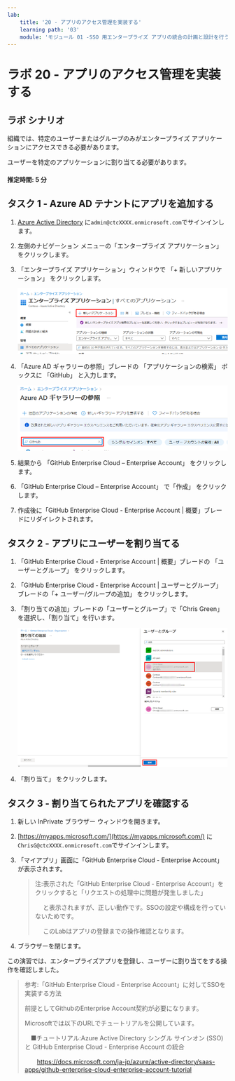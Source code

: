 ```yaml
---
lab:
    title: '20 - アプリのアクセス管理を実装する'
    learning path: '03'
    module: 'モジュール 01 -SSO 用エンタープライズ アプリの統合の計画と設計を行う'
---
```


# ラボ 20 - アプリのアクセス管理を実装する

## ラボ シナリオ

組織では、特定のユーザーまたはグループのみがエンタープライズ アプリケーションにアクセスできる必要があります。

ユーザーを特定のアプリケーションに割り当てる必要があります。

#### 推定時間: 5 分

## タスク 1 - Azure AD テナントにアプリを追加する

1. [Azure Active Directory]( https://portal.azure.com/#blade/Microsoft_AAD_IAM/ActiveDirectoryMenuBlade/Overview) に`admin@ctcXXXX.onmicrosoft.com`でサインインします。

1. 左側のナビゲーション メニューの「エンタープライズ アプリケーション」 をクリックします。

1. 「エンタープライズ アプリケーション」ウィンドウで 「+ 新しいアプリケーション」 をクリックします。

    ![「新しいアプリケーション」が強調表示された 「エンタープライズ アプリケーション」ブレードが表示されている画面イメージ](./media/lp3-mod1-new-enterprise-application.png)

1. 「Azure AD ギャラリーの参照」ブレードの 「アプリケーションの検索」 ボックスに 「GitHub」 と入力します。

    ![検索ボックスが強調表示されている 「Azure AD ギャラリーの参照 (プレビュー)」ブレードが表示されている画面イメージ](./media/lp3-mod1-azure-ad-gallery-search.png)

1. 結果から 「GitHub Enterprise Cloud – Enterprise Account」 をクリックします。

1. 「GitHub Enterprise Cloud – Enterprise Account」 で「作成」 をクリックします。

1. 作成後に「GitHub Enterprise Cloud - Enterprise Account | 概要」ブレードにリダイレクトされます。

    

## タスク 2 - アプリにユーザーを割り当てる

1. 「GitHub Enterprise Cloud - Enterprise Account | 概要」ブレードの 「ユーザーとグループ」 をクリックします。

1. 「GitHub Enterprise Cloud - Enterprise Account | ユーザーとグループ」ブレードの「+ ユーザー/グループの追加」 をクリックします。

1. 「割り当ての追加」ブレードの「ユーザーとグループ」で「Chris Green」を選択し、「割り当て」を行います。

    ![「クリック」ボタンが強調表示されている、アプリへのユーザー アカウント割り当ての追加を表示している画面イメージ](./media/lp3-mod1-add-app-assignment.png)

1. 「割り当て」 をクリックします。



## タスク 3 - 割り当てられたアプリを確認する

1. 新しい InPrivate ブラウザー ウィンドウを開きます。

2. [https://myapps.microsoft.com/](https://myapps.microsoft.com/) に`ChrisG@ctcXXXX.onmicrosoft.com`でサインインします。

3. 「マイアプリ」画面に「GitHub Enterprise Cloud - Enterprise Account」が表示されます。

   > 注:表示された「GitHub Enterprise Cloud - Enterprise Account」をクリックすると「リクエストの処理中に問題が発生しました」
   >
   > 　 と表示されますが、正しい動作です。SSOの設定や構成を行っていないためです。
   >
   > 　 このLabはアプリの登録までの操作確認となります。

4. ブラウザーを閉じます。



この演習では、エンタープライズアプリを登録し、ユーザーに割り当てをする操作を確認しました。

> 参考:「GitHub Enterprise Cloud - Enterprise Account」に対してSSOを実装する方法
>
> 前提としてGithubのEnterprise Account契約が必要になります。
>
> Microsoftでは以下のURLでチュートリアルを公開しています。
>
> 　■チュートリアル:Azure Active Directory シングル サインオン (SSO) と GitHub Enterprise Cloud - Enterprise Account の統合
>
> 　　https://docs.microsoft.com/ja-jp/azure/active-directory/saas-apps/github-enterprise-cloud-enterprise-account-tutorial
